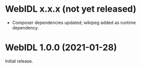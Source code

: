 # WebIDL x.x.x (not yet released)
* Composer dependencies updated; wikipeg added as runtime dependency.

# WebIDL 1.0.0 (2021-01-28)
Initial release.
